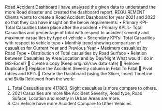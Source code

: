 Road Accident Dashboard
I have analyzed the given data to understand the more Road disaster and created the dashboard report.
REQUIREMENT
Clients wants to create a Road Accident Dashboard for year 2021 and 2022 so that they can have insight on the below requirements:
•	Primary KPI- Total Casualties taken place after the accident
•	Primary KPL’s- Total Casualties and percentage of total with respect to accident severity and maximum casualties by type of vehicle
•	Secondary KPI’s- Total Casualties with respect to vehicle type
•	Monthly trend showing comparison of casualties for Current Year and Previous Year 
•	Maximum casualties by Road Type
•	Distribution of Total casualties by Road Surface 
•	Relation between Casualties by Area/Location and by Day/Night
What would I do in MS-Excel?
	Create a copy (Keep original/raw data safe)
	Remove Duplicate
	Replace the Accident Severity column in Fetal To Fatal
	Pivot tables and KPI’s
	Create the Dashboard (using the Slicer, Insert TimeLine and Skills
Retrieved from the work:
1.	Total Casualties are 417883, Slight casualties is more compare to others.
2.	2021 Casualties are more like Accident Severity, Road type, Road    Suface, Location and mostly in Urban Areas are more. 
3.	Car Vehicle have more Accident Compare to Other Vehicles.





